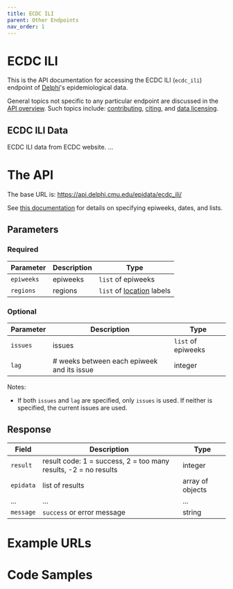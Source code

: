 ```yaml
---
title: ECDC ILI
parent: Other Endpoints
nav_order: 1
---
```


# ECDC ILI

This is the API documentation for accessing the ECDC ILI (`ecdc_ili`) endpoint
of [Delphi](https://delphi.cmu.edu/)'s epidemiological data.

General topics not specific to any particular endpoint are discussed in the
[API overview](README.md). Such topics include:
[contributing](README.md#contributing), [citing](README.md#citing), and
[data licensing](README.md#data-licensing).

## ECDC ILI Data

ECDC ILI data from ECDC website. ... <!-- TODO -->

# The API

The base URL is: https://api.delphi.cmu.edu/epidata/ecdc_ili/

See [this documentation](README.md) for details on specifying epiweeks, dates, and lists.

## Parameters

### Required

| Parameter  | Description | Type                                                                                                        |
|------------|-------------|-------------------------------------------------------------------------------------------------------------|
| `epiweeks` | epiweeks    | `list` of epiweeks                                                                                          |
| `regions`  | regions     | `list` of [location](https://github.com/cmu-delphi/delphi-epidata/blob/main/labels/ecdc_regions.txt) labels |

### Optional

| Parameter | Description                                | Type               |
|-----------|--------------------------------------------|--------------------|
| `issues`  | issues                                     | `list` of epiweeks |
| `lag`     | # weeks between each epiweek and its issue | integer            |

Notes:
- If both `issues` and `lag` are specified, only `issues` is used.
If neither is specified, the current issues are used.

## Response

| Field     | Description                                                     | Type             |
|-----------|-----------------------------------------------------------------|------------------|
| `result`  | result code: 1 = success, 2 = too many results, -2 = no results | integer          |
| `epidata` | list of results                                                 | array of objects |
| ...       | ...                                                             | ...              | <!-- TODO -->
| `message` | `success` or error message                                      | string           |

# Example URLs

<!-- TODO: fix -->

# Code Samples

<!-- TODO: fix -->
